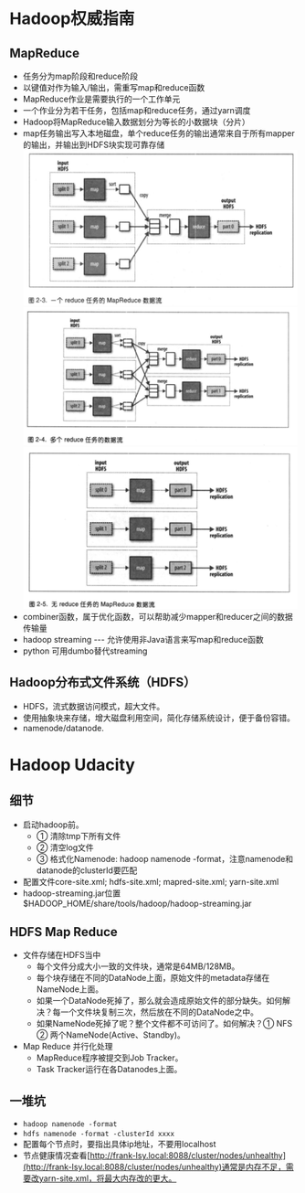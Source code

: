 # Hadoop权威指南

## MapReduce
- 任务分为map阶段和reduce阶段
- 以键值对作为输入/输出，需重写map和reduce函数
- MapReduce作业是需要执行的一个工作单元
- 一个作业分为若干任务，包括map和reduce任务，通过yarn调度
- Hadoop将MapReduce输入数据划分为等长的小数据块（分片）
- map任务输出写入本地磁盘，单个reduce任务的输出通常来自于所有mapper的输出，并输出到HDFS块实现可靠存储![一个reduce任务数据流](https://github.com/Frank-LSY/data-interview/blob/master/hadoop/hadoop-1.png)![多个reduce任务数据流](https://github.com/Frank-LSY/data-interview/blob/master/hadoop/hadoop-2.png)![无reduce任务数据流](https://github.com/Frank-LSY/data-interview/blob/master/hadoop/hadoop-3.png)
- combiner函数，属于优化函数，可以帮助减少mapper和reducer之间的数据传输量
- hadoop streaming --- 允许使用非Java语言来写map和reduce函数
- python 可用dumbo替代streaming

## Hadoop分布式文件系统（HDFS）
- HDFS，流式数据访问模式，超大文件。
- 使用抽象块来存储，增大磁盘利用空间，简化存储系统设计，便于备份容错。
- namenode/datanode.


# Hadoop Udacity
## 细节
- 启动hadoop前。
	- ① 清除tmp下所有文件
	- ② 清空log文件
	- ③ 格式化Namenode: hadoop namenode -format，注意namenode和datanode的clusterId要匹配
- 配置文件core-site.xml; hdfs-site.xml; mapred-site.xml; yarn-site.xml
- hadoop-streaming.jar位置$HADOOP_HOME/share/tools/hadoop/hadoop-streaming.jar

## HDFS Map Reduce
- 文件存储在HDFS当中
	- 每个文件分成大小一致的文件块，通常是64MB/128MB。
	- 每个块存储在不同的DataNode上面，原始文件的metadata存储在NameNode上面。
	- 如果一个DataNode死掉了，那么就会造成原始文件的部分缺失。如何解决？每一个文件块复制三次，然后放在不同的DataNode之中。
	- 如果NameNode死掉了呢？整个文件都不可访问了。如何解决？① NFS ② 两个NameNode(Active、Standby)。
- Map Reduce 并行化处理
	- MapReduce程序被提交到Job Tracker。
	- Task Tracker运行在各Datanodes上面。

## 一堆坑
- ```hadoop namenode -format```
- ```hdfs namenode -format -clusterId xxxx```
- 配置每个节点时，要指出具体ip地址，不要用localhost
- 节点健康情况查看[http://frank-lsy.local:8088/cluster/nodes/unhealthy](http://frank-lsy.local:8088/cluster/nodes/unhealthy)通常是内存不足，需要改yarn-site.xml，将最大内存改的更大。
